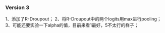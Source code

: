 ### Version 3
1、添加了R-Droupout； 
2、将R-Droupout中的两个logits用max进行pooling； 
3、可能还要实验一下alpha的值，目前来看1最好，5不太行的样子； 
